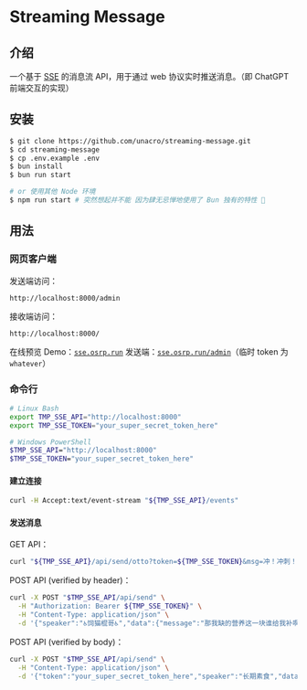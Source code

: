 # Streaming Message

## 介绍

一个基于 [SSE](https://developer.mozilla.org/zh-CN/docs/Web/API/Server-sent_events) 的消息流 API，用于通过 web 协议实时推送消息。（即 ChatGPT 前端交互的实现）

## 安装

```bash
$ git clone https://github.com/unacro/streaming-message.git
$ cd streaming-message
$ cp .env.example .env
$ bun install
$ bun run start

# or 使用其他 Node 环境
$ npm run start # 突然想起并不能 因为肆无忌惮地使用了 Bun 独有的特性 🤣
```

## 用法

### 网页客户端

发送端访问：
```
http://localhost:8000/admin
```

接收端访问：
```
http://localhost:8000/
```

在线预览 Demo：[`sse.osrp.run`](https://sse.osrp.run/)
发送端：[`sse.osrp.run/admin`](https://sse.osrp.run/admin)（临时 token 为 `whatever`）

### 命令行

```bash
# Linux Bash
export TMP_SSE_API="http://localhost:8000"
export TMP_SSE_TOKEN="your_super_secret_token_here"

# Windows PowerShell
$TMP_SSE_API="http://localhost:8000"
$TMP_SSE_TOKEN="your_super_secret_token_here"
```

#### 建立连接

```bash
curl -H Accept:text/event-stream "${TMP_SSE_API}/events"
```

#### 发送消息

GET API：
```bash
curl "${TMP_SSE_API}/api/send/otto?token=${TMP_SSE_TOKEN}&msg=冲！冲刺！"
```

POST API (verified by header)：
```bash
curl -X POST "$TMP_SSE_API/api/send" \
  -H "Authorization: Bearer ${TMP_SSE_TOKEN}" \
  -H "Content-Type: application/json" \
  -d '{"speaker":"♿饲猫棍哥♿","data":{"message":"那我缺的营养这一块谁给我补啊？",from:"curl POST API"},"meta":"custom"}' 
```

POST API (verified by body)：
```bash
curl -X POST "$TMP_SSE_API/api/send" \
  -H "Content-Type: application/json" \
  -d '{"token":"your_super_secret_token_here","speaker":"长期素食","data":{"message":"还追！还追！移速七百多还追！！！",from:"curl POST API"},"meta":"custom"}' 
```

